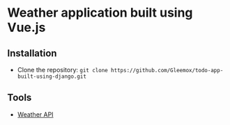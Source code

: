 # Weather application built using Vue.js

## Installation
- Clone the repository: `git clone https://github.com/Gleemox/todo-app-built-using-django.git`

## Tools
- [Weather API](https://home.openweathermap.org/api_keys)
